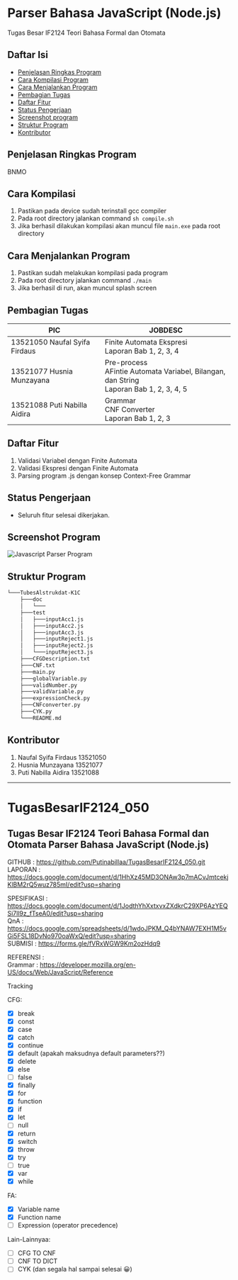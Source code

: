 # Parser Bahasa JavaScript (Node.js)
Tugas Besar IF2124 Teori Bahasa Formal dan Otomata

## Daftar Isi
* [Penjelasan Ringkas Program](#penjelasan-ringkas-program)
* [Cara Kompilasi Program](#cara-kompilasi-program)
* [Cara Menjalankan Program](#cara-menjalankan-program)
* [Pembagian Tugas](#pembagian-tugas)
* [Daftar Fitur](#daftar-fitur)
* [Status Pengerjaan](#status-pengerjaan)
* [Screenshot program](#screenshot-program)
* [Struktur Program](#struktur-program)
* [Kontributor](#kontributor)


## Penjelasan Ringkas Program
BNMO

## Cara Kompilasi
1. Pastikan pada device sudah terinstall gcc compiler
2. Pada root directory jalankan command `sh compile.sh`
3. Jika berhasil dilakukan kompilasi akan muncul file `main.exe` pada root directory

## Cara Menjalankan Program
1. Pastikan sudah melakukan kompilasi pada program
2. Pada root directory jalankan command `./main`
3. Jika berhasil di run, akan muncul splash screen 

## Pembagian Tugas
| PIC                               	| JOBDESC                                                                                                                                                                                                                         	|
|-----------------------------------	|---------------------------------------------------------------------------------------------------------------------------------------------------------------------------------------------------------------------------------	|
| 13521050 Naufal Syifa Firdaus    	| Finite Automata Ekspresi<br> Laporan Bab 1, 2, 3, 4     	|
| 13521077 Husnia Munzayana       	| Pre-process<br>AFintie Automata Variabel, Bilangan, dan String<br> Laporan Bab 1, 2, 3, 4, 5     	|
| 13521088 Puti Nabilla Aidira     	| Grammar<br> CNF Converter <br> Laporan Bab 1, 2, 3     	|

## Daftar Fitur
1. Validasi Variabel dengan Finite Automata
2. Validasi Ekspresi dengan Finite Automata
3. Parsing program .js dengan konsep Context-Free Grammar

## Status Pengerjaan
* Seluruh fitur selesai dikerjakan. 

## Screenshot Program
![Javascript Parser Program](./program.pnd)

## Struktur Program
```bash
└───TubesAlstrukdat-K1C
    ├───doc
    │   └───
    ├───test
    │   ├───inputAcc1.js
    │   ├───inputAcc2.js
    │   ├───inputAcc3.js
    │   ├───inputReject1.js
    │   ├───inputReject2.js
    │   └───inputReject3.js
    ├───CFGDescription.txt
    ├───CNF.txt
    ├───main.py
    ├───globalVariable.py
    ├───validNumber.py 
    ├───validVariable.py 
    ├───expressionCheck.py
    ├───CNFconverter.py
    ├───CYK.py
    └───README.md
```
## Kontributor
1. Naufal Syifa Firdaus     13521050
2. Husnia Munzayana         13521077
3. Puti Nabilla Aidira      13521088


----------------------------------------------------------------------------------------------------------
# TugasBesarIF2124_050
## Tugas Besar IF2124 Teori Bahasa Formal dan Otomata Parser Bahasa JavaScript (Node.js)

GITHUB      : https://github.com/Putinabillaa/TugasBesarIF2124_050.git
<br>
LAPORAN     : https://docs.google.com/document/d/1HhXz45MD3ONAw3p7mACvJmtcekjKlBM2rQ5wuz785mI/edit?usp=sharing
<br>

SPESIFIKASI : https://docs.google.com/document/d/1JodthYhXxtxvxZXdkrC29XP6AzYEQSi7ll9z_fTseA0/edit?usp=sharing
<br>
QnA         : https://docs.google.com/spreadsheets/d/1wdoJPKM_Q4bYNAW7EXH1M5vGi5FSL18DvNo970oaWxQ/edit?usp=sharing
<br>
SUBMISI     : https://forms.gle/fVRxWGW9Km2ozHdq9
<br>

REFERENSI : <br>
Grammar           : https://developer.mozilla.org/en-US/docs/Web/JavaScript/Reference <br>

Tracking

CFG:
- [x] break
- [x] const 
- [x] case
- [x] catch
- [x] continue
- [x] default (apakah maksudnya default parameters??)
- [x] delete
- [x] else
- [ ] false
- [x] finally
- [x] for
- [x] function
- [x] if
- [x] let
- [ ] null
- [x] return
- [x] switch
- [x] throw
- [x] try
- [ ] true
- [x] var
- [x] while

FA:
- [x] Variable name
- [x] Function name
- [ ] Expression (operator precedence)

Lain-Lainnyaa:
- [ ] CFG TO CNF
- [ ] CNF TO DICT
- [ ] CYK (dan segala hal sampai selesai 😀)
